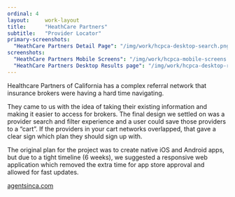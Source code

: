 ```yaml
---
ordinal: 4
layout:     work-layout
title:      "HeathCare Partners"
subtitle:   "Provider Locator"
primary-screenshots:
  "HeathCare Partners Detail Page": "/img/work/hcpca-desktop-search.png"
screenshots:
  "HeathCare Partners Mobile Screens": "/img/work/hcpca-mobile-screens.png"
  "HeathCare Partners Desktop Results page": "/img/work/hcpca-desktop-results.png"
---
```


Healthcare Partners of California has a complex referral network that insurance brokers were having a hard time navigating.

They came to us with the idea of taking their existing information and making it easier to access for brokers. The final design we settled on was a provider search and filter experience and a user could save those providers to a “cart”. If the providers in your cart networks overlapped, that gave a clear sign which plan they should sign up with.

The original plan for the project was to create native iOS and Android apps, but due to a tight timeline (6 weeks), we suggested a responsive web application which removed the extra time for app store approval and allowed for fast updates.

[agentsinca.com](https://agentsinca.com "Agent")
